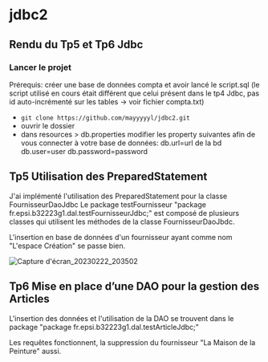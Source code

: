 # jdbc2

 ## Rendu du Tp5 et Tp6 Jdbc
 
 ### Lancer le projet
 
 Prérequis: créer une base de données compta et avoir lancé le script.sql (le script utilisé en cours était différent que celui présent dans le tp4 Jdbc, pas id auto-incrémenté sur les tables -> voir fichier compta.txt)
 
 
  - ` git clone https://github.com/mayyyyyl/jdbc2.git `
  -  ouvrir le dossier
  - dans resources > db.properties
        modifier les property suivantes afin de vous connecter à votre base de données:
        db.url=url de la bd
        db.user=user
        db.password=password
      
 
 ## Tp5 Utilisation des PreparedStatement

J'ai implémenté l'utilisation des PreparedStatement pour la classe FournisseurDaoJdbc
Le package testFournisseur "package fr.epsi.b32223g1.dal.testFournisseurJdbc;" est composé de plusieurs classes qui utilisent les méthodes de la classe FournisseurDaoJbdc.


L'insertion en base de données d'un fournisseur ayant comme nom "L'espace Création" se passe bien.


![Capture d'écran_20230222_203502](https://user-images.githubusercontent.com/90853285/220739939-2f36b971-a55f-4f8e-bb7b-07852bbef5c0.png)

 ## Tp6 Mise en place d’une DAO pour la gestion des Articles
 
 L'insertion des données et l'utilisation de la DAO se trouvent dans le package "package fr.epsi.b32223g1.dal.testArticleJdbc;"
 
 Les requêtes fonctionnent, la suppression du fournisseur "La Maison de la Peinture" aussi.
 
